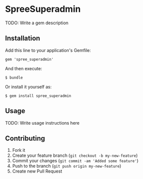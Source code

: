 # SpreeSuperadmin

TODO: Write a gem description

## Installation

Add this line to your application's Gemfile:

    gem 'spree_superadmin'

And then execute:

    $ bundle

Or install it yourself as:

    $ gem install spree_superadmin

## Usage

TODO: Write usage instructions here

## Contributing

1. Fork it
2. Create your feature branch (`git checkout -b my-new-feature`)
3. Commit your changes (`git commit -am 'Added some feature'`)
4. Push to the branch (`git push origin my-new-feature`)
5. Create new Pull Request
